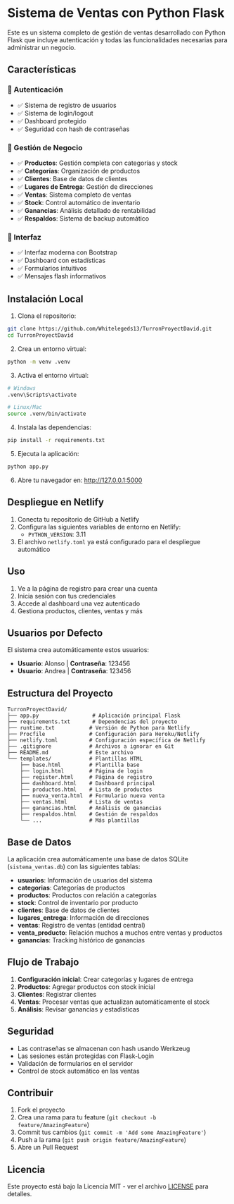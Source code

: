 # Sistema de Ventas con Python Flask

Este es un sistema completo de gestión de ventas desarrollado con Python Flask que incluye autenticación y todas las funcionalidades necesarias para administrar un negocio.

## Características

### 🔐 Autenticación
- ✅ Sistema de registro de usuarios
- ✅ Sistema de login/logout
- ✅ Dashboard protegido
- ✅ Seguridad con hash de contraseñas

### 🏪 Gestión de Negocio
- ✅ **Productos**: Gestión completa con categorías y stock
- ✅ **Categorías**: Organización de productos
- ✅ **Clientes**: Base de datos de clientes
- ✅ **Lugares de Entrega**: Gestión de direcciones
- ✅ **Ventas**: Sistema completo de ventas
- ✅ **Stock**: Control automático de inventario
- ✅ **Ganancias**: Análisis detallado de rentabilidad
- ✅ **Respaldos**: Sistema de backup automático

### 🎨 Interfaz
- ✅ Interfaz moderna con Bootstrap
- ✅ Dashboard con estadísticas
- ✅ Formularios intuitivos
- ✅ Mensajes flash informativos

## Instalación Local

1. Clona el repositorio:
```bash
git clone https://github.com/Whitelegeds13/TurronProyectDavid.git
cd TurronProyectDavid
```

2. Crea un entorno virtual:
```bash
python -m venv .venv
```

3. Activa el entorno virtual:
```bash
# Windows
.venv\Scripts\activate

# Linux/Mac
source .venv/bin/activate
```

4. Instala las dependencias:
```bash
pip install -r requirements.txt
```

5. Ejecuta la aplicación:
```bash
python app.py
```

6. Abre tu navegador en: http://127.0.0.1:5000

## Despliegue en Netlify

1. Conecta tu repositorio de GitHub a Netlify
2. Configura las siguientes variables de entorno en Netlify:
   - `PYTHON_VERSION`: 3.11
3. El archivo `netlify.toml` ya está configurado para el despliegue automático

## Uso

1. Ve a la página de registro para crear una cuenta
2. Inicia sesión con tus credenciales
3. Accede al dashboard una vez autenticado
4. Gestiona productos, clientes, ventas y más

## Usuarios por Defecto

El sistema crea automáticamente estos usuarios:
- **Usuario**: Alonso | **Contraseña**: 123456
- **Usuario**: Andrea | **Contraseña**: 123456

## Estructura del Proyecto

```
TurronProyectDavid/
├── app.py                 # Aplicación principal Flask
├── requirements.txt       # Dependencias del proyecto
├── runtime.txt           # Versión de Python para Netlify
├── Procfile              # Configuración para Heroku/Netlify
├── netlify.toml          # Configuración específica de Netlify
├── .gitignore            # Archivos a ignorar en Git
├── README.md             # Este archivo
└── templates/            # Plantillas HTML
    ├── base.html         # Plantilla base
    ├── login.html        # Página de login
    ├── register.html     # Página de registro
    ├── dashboard.html    # Dashboard principal
    ├── productos.html    # Lista de productos
    ├── nueva_venta.html  # Formulario nueva venta
    ├── ventas.html       # Lista de ventas
    ├── ganancias.html    # Análisis de ganancias
    ├── respaldos.html    # Gestión de respaldos
    └── ...               # Más plantillas
```

## Base de Datos

La aplicación crea automáticamente una base de datos SQLite (`sistema_ventas.db`) con las siguientes tablas:

- **usuarios**: Información de usuarios del sistema
- **categorias**: Categorías de productos
- **productos**: Productos con relación a categorías
- **stock**: Control de inventario por producto
- **clientes**: Base de datos de clientes
- **lugares_entrega**: Información de direcciones
- **ventas**: Registro de ventas (entidad central)
- **venta_producto**: Relación muchos a muchos entre ventas y productos
- **ganancias**: Tracking histórico de ganancias

## Flujo de Trabajo

1. **Configuración inicial**: Crear categorías y lugares de entrega
2. **Productos**: Agregar productos con stock inicial
3. **Clientes**: Registrar clientes
4. **Ventas**: Procesar ventas que actualizan automáticamente el stock
5. **Análisis**: Revisar ganancias y estadísticas

## Seguridad

- Las contraseñas se almacenan con hash usando Werkzeug
- Las sesiones están protegidas con Flask-Login
- Validación de formularios en el servidor
- Control de stock automático en las ventas

## Contribuir

1. Fork el proyecto
2. Crea una rama para tu feature (`git checkout -b feature/AmazingFeature`)
3. Commit tus cambios (`git commit -m 'Add some AmazingFeature'`)
4. Push a la rama (`git push origin feature/AmazingFeature`)
5. Abre un Pull Request

## Licencia

Este proyecto está bajo la Licencia MIT - ver el archivo [LICENSE](LICENSE) para detalles.